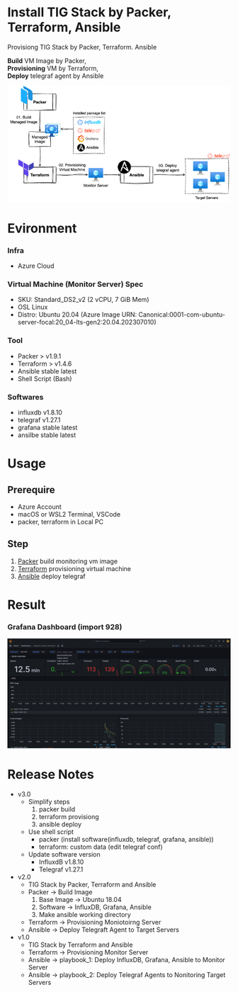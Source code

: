 # Install TIG Stack by Packer, Terraform, Ansible

Provisiong TIG Stack by Packer, Terraform. Ansible <br>

**Build** VM Image by Packer, <br>
**Provisioning** VM by Terraform, <br>
**Deploy** telegraf agent by Ansible

![tigstack](_img/tigstack.png)

# Evironment
### Infra
- Azure Cloud

### Virtual Machine (Monitor Server) Spec
- SKU: Standard_DS2_v2 (2 vCPU, 7 GiB Mem)
- OSL Linux
- Distro: Ubuntu 20.04 (Azure Image URN: Canonical:0001-com-ubuntu-server-focal:20_04-lts-gen2:20.04.202307010)

### Tool
- Packer > v1.9.1
- Terraform > v1.4.6
- Ansible stable latest
- Shell Script (Bash)


### Softwares
- influxdb v1.8.10
- telegraf v1.27.1
- grafana stable latest
- ansilbe stable latest

# Usage
## Prerequire
- Azure Account
- macOS or WSL2 Terminal, VSCode
- packer, terraform in Local PC

## Step
1. [Packer](packer) build monitoring vm image
2. [Terraform](terraform) provisioning virtual machine
3. [Ansible](ansible) deploy telegraf

# Result
### Grafana Dashboard (import 928)
![grafana](_img/grafana.png)

# Release Notes
- v3.0
    - Simplify steps
        1. packer build
        2. terraform provisiong
        3. ansible deploy
    - Use shell script
        - packer (install software(influxdb, telegraf, grafana, ansible))
        - terraform: custom data (edit telegraf conf)
    - Update software version
        - InfluxdB v1.8.10
        - Telegraf v1.27.1
- v2.0 
    - TIG Stack by Packer, Terraform and Ansible
    - Packer -> Build Image
        1. Base Image -> Ubuntu 18.04
        2. Software -> InfluxDB, Grafana, Ansible
        3. Make ansible working directory
    - Terraform -> Provisioning Moniotoirng Server
    - Ansible -> Deploy Telegraft Agent to Target Servers
- v1.0
    - TIG Stack by Terraform and Ansible
    - Terraform -> Provisioning Monitor Server
    - Ansible -> playbook_1: Deploy InfluxDB, Grafana, Ansible to Monitor Server
    - Ansible -> playbook_2: Deploy Telegraf Agents to Nonitoring Target Servers